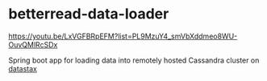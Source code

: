 # betterread-data-loader

https://youtu.be/LxVGFBRpEFM?list=PL9MzuY4_smVbXddmeo8WU-OuvQMlRcSDx

Spring boot app for loading data into remotely hosted Cassandra cluster on [datastax](https://astra.datastax.com/)
